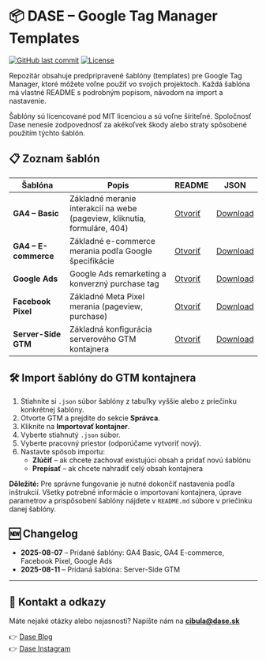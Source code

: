 # 📦 DASE – Google Tag Manager Templates

[![GitHub last commit](https://img.shields.io/github/last-commit/dase-analytics/gtm-dase-templates?color=blue)](https://github.com/dase-analytics/gtm-dase-templates/commits/main)
[![License](https://img.shields.io/badge/License-MIT-green)](LICENSE)

Repozitár obsahuje predpripravené šablóny (templates) pre Google Tag Manager, ktoré môžete voľne použiť vo svojich projektoch. Každá šablóna má vlastné README s podrobným popisom, návodom na import a nastavenie.

Šablóny sú licencované pod MIT licenciou a sú voľne šíriteľné. Spoločnosť Dase nenesie zodpovednosť za akékoľvek škody alebo straty spôsobené použitím týchto šablón.

## 📋 Zoznam šablón

| Šablóna | Popis | README | JSON |
|---------|-------|--------|------|
| **GA4 – Basic** | Základné meranie interakcií na webe (pageview, kliknutia, formuláre, 404) | [Otvoriť](DASE%20-%20GA4%20-%20Basic%20%7C%20template/README.md) | [Download](DASE%20-%20GA4%20-%20Basic%20%7C%20template/dase_ga4_basic_template.json) |
| **GA4 – E-commerce** | Základné e-commerce merania podľa Google špecifikácie | [Otvoriť](DASE%20-%20GA4%20-%20E-commerce%20%7C%20template/README.md) | [Download](DASE%20-%20GA4%20-%20E-commerce%20%7C%20template/dase_ga4_ecommerce_template.json) |
| **Google Ads** | Google Ads remarketing a konverzný purchase tag | [Otvoriť](DASE%20-%20Google%20Ads%20%7C%20template/README.md) | [Download](DASE%20-%20Google%20Ads%20%7C%20template/dase_google_ads_template.json) |
| **Facebook Pixel** | Základné Meta Pixel merania (pageview, purchase) | [Otvoriť](DASE%20-%20Facebook%20Pixel%20%7C%20template/README.md) | [Download](DASE%20-%20Facebook%20Pixel%20%7C%20template/dase_facebook_pixel_template.json) |
| **Server-Side GTM** | Základná konfigurácia serverového GTM kontajnera | [Otvoriť](DASE%20-%20Server-side%20GTM%20%7C%20template/README.md) | [Download](DASE%20-%20Server-side%20GTM%20%7C%20template/dase_sgtm_template.json) |


## 🛠️ Import šablóny do GTM kontajnera
1. Stiahnite si `.json` súbor šablóny z tabuľky vyššie alebo z priečinku konkrétnej šablóny.  
2. Otvorte GTM a prejdite do sekcie **Správca**.  
3. Kliknite na **Importovať kontajner**.  
4. Vyberte stiahnutý `.json` súbor.  
5. Vyberte pracovný priestor (odporúčame vytvoriť nový).  
6. Nastavte spôsob importu:
   - **Zlúčiť** – ak chcete zachovať existujúci obsah a pridať novú šablónu  
   - **Prepísať** – ak chcete nahradiť celý obsah kontajnera  

**Dôležité:** Pre správne fungovanie je nutné dokončiť nastavenia podľa inštrukcií. Všetky potrebné informácie o importovaní kontajnera, úprave parametrov a prispôsobení šablóny nájdete v `README.md` súbore v priečinku danej šablóny.


## 🆕 Changelog
- **2025-08-07** – Pridané šablóny: GA4 Basic, GA4 E-commerce, Facebook Pixel, Google Ads
- **2025-08-11** – Pridaná šablóna: Server-Side GTM

---

## 📩 Kontakt a odkazy
Máte nejaké otázky alebo nejasnosti? Napíšte nám na **cibula@dase.sk**  

👉 [Dase Blog](https://www.dase-analytics.com/blog/sk/)  
👉 [Dase Instagram](https://www.instagram.com/daseanalytics/)